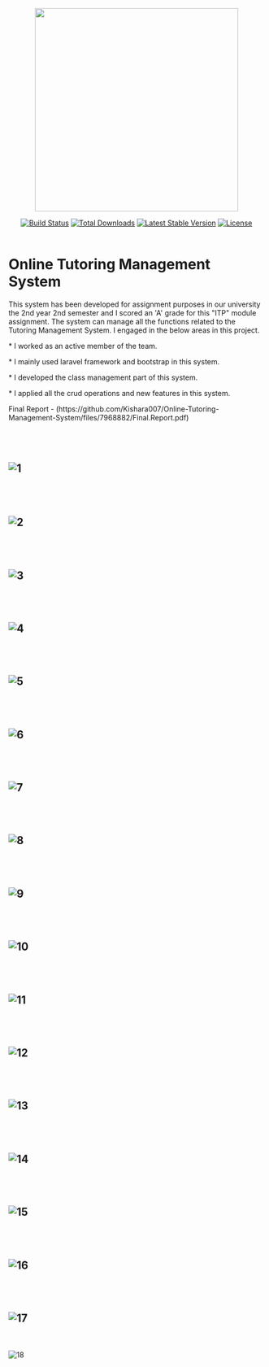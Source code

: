 <p align="center"><a href="https://laravel.com" target="_blank"><img src="https://raw.githubusercontent.com/laravel/art/master/logo-lockup/5%20SVG/2%20CMYK/1%20Full%20Color/laravel-logolockup-cmyk-red.svg" width="400"></a></p>

<p align="center">
<a href="https://travis-ci.org/laravel/framework"><img src="https://travis-ci.org/laravel/framework.svg" alt="Build Status"></a>
<a href="https://packagist.org/packages/laravel/framework"><img src="https://img.shields.io/packagist/dt/laravel/framework" alt="Total Downloads"></a>
<a href="https://packagist.org/packages/laravel/framework"><img src="https://img.shields.io/packagist/v/laravel/framework" alt="Latest Stable Version"></a>
<a href="https://packagist.org/packages/laravel/framework"><img src="https://img.shields.io/packagist/l/laravel/framework" alt="License"></a>
 <br>   <br>   
    
 <h1>Online Tutoring Management System</h1>
 <p>This system has been developed for assignment purposes in our university the 2nd year 2nd semester and I scored an 'A' grade for this "ITP" module assignment. The system can manage all the functions related to the Tutoring Management System. I engaged in the below areas in this project. </p>
  <p>* I worked as an active member of the team.</p>
  <p>* I mainly used laravel framework and bootstrap in this system.</p>
  <p>* I developed the class management part of this system.</p>
  <p>* I applied all the crud operations and new features in this system.</p>
 
    
    
    
</p>Final Report - (https://github.com/Kishara007/Online-Tutoring-Management-System/files/7968882/Final.Report.pdf)

<br><br>
![1](https://user-images.githubusercontent.com/96550083/151817160-f44b7c59-b343-49a2-aa92-102c37463aa2.png)
-----------------------------------------------------------------------------------------------------
<br><br>

 ![2](https://user-images.githubusercontent.com/96550083/151817184-6f00e01f-1a7c-4511-b788-c2f61824ba21.png)
 -----------------------------------------------------------------------------------------------------
<br><br>
![3](https://user-images.githubusercontent.com/96550083/151817210-1ba824e7-4e08-4690-876f-1be6f8137ece.png)
-----------------------------------------------------------------------------------------------------
 <br><br>
![4](https://user-images.githubusercontent.com/96550083/151817466-b6f86055-3b0f-42db-b979-67a9a8cabde7.png)
-----------------------------------------------------------------------------------------------------
<br><br>
![5](https://user-images.githubusercontent.com/96550083/151817510-a84a3f61-0a42-47e0-873f-59ba84492c91.png)
-----------------------------------------------------------------------------------------------------
<br><br>
![6](https://user-images.githubusercontent.com/96550083/151817570-b8a29155-f4e1-4429-ac68-f9edb5e5e49f.png)
-----------------------------------------------------------------------------------------------------
<br><br>
![7](https://user-images.githubusercontent.com/96550083/151817615-6fb346d9-e72d-45a9-a59b-c7524f358498.png)
-----------------------------------------------------------------------------------------------------
<br><br>
![8](https://user-images.githubusercontent.com/96550083/151817657-94edb095-dc0c-42b2-98f4-f9e40b399342.png)
-----------------------------------------------------------------------------------------------------
<br><br>
![9](https://user-images.githubusercontent.com/96550083/151817691-b3e5a847-14b9-47fe-8e20-4d6e45681724.png)
-----------------------------------------------------------------------------------------------------
<br><br>
![10](https://user-images.githubusercontent.com/96550083/151817723-7d1b14d9-ecbe-4560-b1fc-37316bf61cd1.png)
-----------------------------------------------------------------------------------------------------
<br><br>
![11](https://user-images.githubusercontent.com/96550083/151817748-3924114a-8c29-494b-8de7-a98a2f788e54.png)
-----------------------------------------------------------------------------------------------------
<br><br>
![12](https://user-images.githubusercontent.com/96550083/151817794-0c333f5f-5ec4-41d3-a6c6-8b18dfc8dc2e.png)
-----------------------------------------------------------------------------------------------------
<br><br>
![13](https://user-images.githubusercontent.com/96550083/151817841-7d859f14-037d-46d3-a082-ae896fc84488.png)
-----------------------------------------------------------------------------------------------------
<br><br>
![14](https://user-images.githubusercontent.com/96550083/151817870-51a517ce-6455-42fb-a25a-c74e5837ffb7.png)
-----------------------------------------------------------------------------------------------------
<br><br>
![15](https://user-images.githubusercontent.com/96550083/151817912-d334efc4-42a4-4506-a6b6-742fce6c067e.png)
-----------------------------------------------------------------------------------------------------
<br><br>
![16](https://user-images.githubusercontent.com/96550083/151817941-9f1964d7-3d01-4cd1-aa7e-eb9245a0b9e3.png)
-----------------------------------------------------------------------------------------------------
<br><br>
![17](https://user-images.githubusercontent.com/96550083/151817970-5b00e08a-dff4-4a17-adeb-fa414f50bb20.png)
-----------------------------------------------------------------------------------------------------
<br><br>
![18](https://user-images.githubusercontent.com/96550083/151817995-c3d31bb6-2d67-4406-b44e-e19094bfeb20.png)
<br><br>
